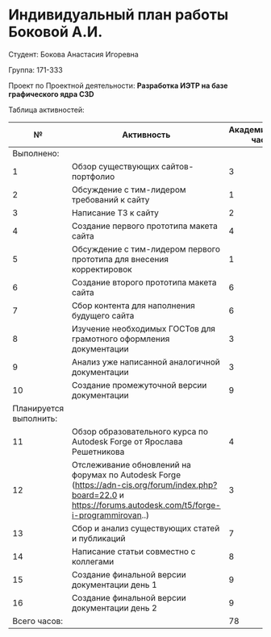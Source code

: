 # **Индивидуальный план работы Боковой А.И.**

Студент: Бокова Анастасия Игоревна

Группа: 171-333

Проект по Проектной деятельности: **Разработка ИЭТР на базе графического ядра C3D**

Таблица активностей:

| № | Активность | Академические часы |
| --- | --- | --- |
| Выполнено: | | |
| 1 | Обзор существующих сайтов-портфолио  | 3 |
| 2 | Обсуждение с тим-лидером требований к сайту | 1 |
| 3 | Написание ТЗ к сайту | 2 |
| 4 | Создание первого прототипа макета сайта | 4 |
| 5 | Обсуждение с тим-лидером первого прототипа для внесения корректировок | 1 |
| 6 | Создание второго прототипа макета сайта | 6 |
| 7 | Сбор контента для наполнения будущего сайта | 6 |
| 8 | Изучение необходимых ГОСТов для грамотного оформления документации | 3 |
| 9 | Анализ уже написанной аналогичной документации | 3 |
| 10 | Создание промежуточной версии документации | 9 |
| Планируется выполнить: | | |
| 11 | Обзор образовательного курса по Autodesk Forge от Ярослава Решетникова | 4 |
| 12 | Отслеживание обновлений на форумах по Autodesk Forge (https://adn-cis.org/forum/index.php?board=22.0 и https://forums.autodesk.com/t5/forge-i-programmirovan..) | 3 |
| 13 | Сбор и анализ существующих статей и публикаций | 7 |
| 14 | Написание статьи совместно с коллегами | 8 |
| 15 | Создание финальной версии документации день 1 | 9 |
| 16 | Создание финальной версии документации день 2 | 9 |
| Всего часов: |  | 78 |